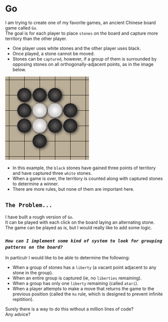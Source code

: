 # Go #
I am trying to create one of my favorite games, an ancient Chinese board game called `Go`.  
The goal is for each player to place `stones` on the board and capture more territory than the other player.  
* One player uses white stones and the other player uses black.
* Once played, a stone cannot be moved.
* Stones can be `captured`, however, if a group of them is surrounded by opposing stones on all orthogonally-adjacent points, as in the image below.
  
![Go capture](assets/go-capture.png)  
  
* In this example, the `black` stones have gained three points of territory and have captured three `white` stones.
* When a game is over, the territory is counted along with captured stones to determine a winner.
* There are more rules, but none of them are important here.  

## `The Problem...` ##
I have built a rough version of `Go`.  
It can be played with each click on the board laying an alternating stone.  
The game can be played as is, but I would really like to add some logic.  
  
### *`How can I implement some kind of system to look for grouping patterns on the board?`* ###  
  
In particulr I would like to be able to determine the following:  
* When a group of stones has a `liberty` (a vacant point adjacent to any stone in the group).
* When an entire group is captured (ie, no `liberties` remaining).
* When a group has only one `liberty` remaining (called `atari`).
* When a player attempts to make a move that returns the game to the previous position (called the `ko` rule, which is designed to prevent infinite repitition).  
  
Surely there is a way to do this without a million lines of code?  
Any advice?